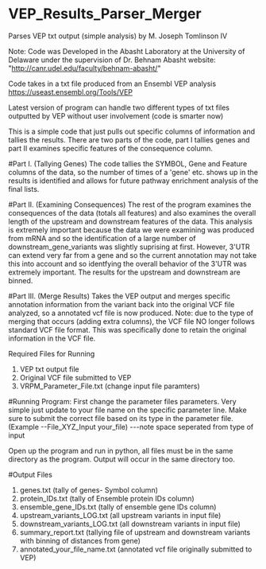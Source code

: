 # VEP_Results_Parser_Merger
Parses VEP txt output (simple analysis)
by M. Joseph Tomlinson IV

Note: Code was Developed in the Abasht Laboratory at the University of 
Delaware under the supervision of Dr. Behnam Abasht website: "http://canr.udel.edu/faculty/behnam-abasht/"

Code takes in a txt file produced from an Ensembl VEP analysis
https://useast.ensembl.org/Tools/VEP

Latest version of program can handle two different types of txt files outputted by VEP without user involvement (code is smarter now)

This is a simple code that just pulls out specific columns of information and tallies the results. There are two parts of the code,
part I tallies genes and part II examines specific features of the consequence column.

#Part I. (Tallying Genes)
The code tallies the SYMBOL, Gene and Feature columns of the data, so the number of times of a 'gene' etc. shows up in the results 
is identified and allows for future pathway enrichment analysis of the final lists. 

#Part II. (Examining Consequences)
The rest of the program examines the consequences of the data (totals all features) and also examines the overall length of the 
upstream and downstream features of the data. This analysis is extremely important because the data we were examining was produced
from mRNA and so the identification of a large number of downstream_gene_variants was slightly suprising at first. However, 3'UTR can
extend very far from a gene and so the current annotation may not take this into account and so identfying the overall behavior
of the 3'UTR was extremely important. The results for the upstream and downstream are binned.

#Part III. (Merge Results)
Takes the VEP output and merges specific annotation information from the variant back into the original VCF file analyzed, so a annotated 
vcf file is now produced. Note: due to the type of merging that occurs (adding extra columns), the VCF file NO longer follows standard VCF
file format. This was specifically done to retain the original information in the VCF file. 

Required Files for Running
1. VEP txt output file
2. Original VCF file submitted to VEP
2. VRPM_Parameter_File.txt (change input file paramters)

#Running Program:
First change the parameter files parameters. Very simple just update to your file name on the specific parameter line.
Make sure to submit the correct file based on its type in the parameter file. 
(Example    --File_XYZ_Input your_file) ---note space seperated from type of input

Open up the program and run in python, all files must be in the same directory as the program. Output will occur in 
the same directory too. 

#Output Files
1. genes.txt (tally of genes- Symbol column)
2. protein_IDs.txt (tally of Ensemble protein IDs column)
3. ensemble_gene_IDs.txt (tally of ensemble gene IDs column)
4. upstream_variants_LOG.txt (all upstream variants in input file)
5. downstream_variants_LOG.txt (all downstream variants in input file)
6. summary_report.txt (tallying file of upstream and downstream variants with binning of distances from gene)
7. annotated_your_file_name.txt (annotated vcf file originally submitted to VEP)

